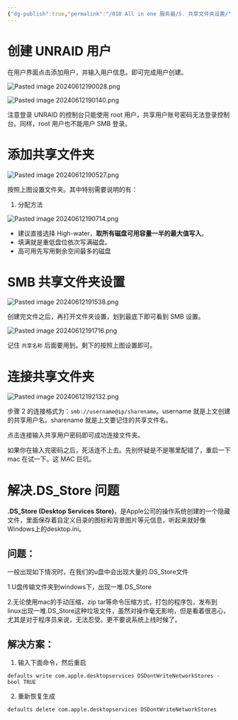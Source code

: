 ```yaml
---
{"dg-publish":true,"permalink":"/010 All in one 服务器/5. 共享文件夹设置/","dgPassFrontmatter":true,"created":"2024-06-12T18:59:40.218+08:00","updated":"2024-06-21T14:43:22.511+08:00"}
---
```


# 创建 UNRAID 用户

在用户界面点击添加用户，并输入用户信息。即可完成用户创建。

![Pasted image 20240612190028.png](/img/user/$/$Sys999%20Attachment/Pasted%20image%2020240612190028.png)

![Pasted image 20240612190140.png](/img/user/$/$Sys999%20Attachment/Pasted%20image%2020240612190140.png)

注意登录 UNRAID 的控制台只能使用 root 用户，共享用户账号密码无法登录控制台。同样，root 用户也不能用户 SMB 登录。
# 添加共享文件夹

![Pasted image 20240612190527.png](/img/user/$/$Sys999%20Attachment/Pasted%20image%2020240612190527.png)

按照上图设置文件夹。其中特别需要说明的有：

1. 分配方法

![Pasted image 20240612190714.png](/img/user/$/$Sys999%20Attachment/Pasted%20image%2020240612190714.png)

- 建议直接选择 High-water，**取所有磁盘可用容量一半的最大值写入**。
- 填满就是重低盘位依次写满磁盘。
- 高可用先写用剩余空间最多的磁盘
# SMB 共享文件夹设置

![Pasted image 20240612191538.png](/img/user/$/$Sys999%20Attachment/Pasted%20image%2020240612191538.png)

创建完文件之后，再打开文件夹设置，划到最底下即可看到 SMB 设置。

![Pasted image 20240612191716.png](/img/user/$/$Sys999%20Attachment/Pasted%20image%2020240612191716.png)

记住 `共享名称` 后面要用到。剩下的按照上图设置即可。
# 连接共享文件夹

![Pasted image 20240612192132.png](/img/user/$/$Sys999%20Attachment/Pasted%20image%2020240612192132.png)

步骤 2 的连接格式为：`smb://username@ip/sharename`。username 就是上文创建的共享用户名。sharename 就是上文要记住的共享文件名。

点击连接输入共享用户密码即可成功连接文件夹。

如果你在输入完密码之后，死活连不上去。先别怀疑是不是哪里配错了，重启一下 mac 在试一下。这 MAC 巨坑。
# 解决.DS_Store 问题

**.DS_Store (Desktop Services Store)**，是Apple公司的操作系统创建的一个隐藏文件，里面保存着自定义目录的图标和背景图片等元信息，听起来就好像Windows上的desktop.ini。
## 问题：

一般出现如下情况时，在我们的u盘中会出现大量的.DS_Store文件

1.U盘传输文件夹到windows下，出现一堆.DS_Store

2.无论使用mac的手动压缩，zip tar等命令压缩方式，打包的程序包，发布到linux出现一堆.DS_Store这种垃圾文件，虽然对操作毫无影响，但是看着很恶心，尤其是对于程序员来说，无法忍受。更不要说系统上线时候了。
## 解决方案：

1. 输入下面命令，然后重启

```shell
defaults write com.apple.desktopservices DSDontWriteNetworkStores -bool TRUE
```

2. 重新恢复生成

```shell
defaults delete com.apple.desktopservices DSDontWriteNetworkStores
```